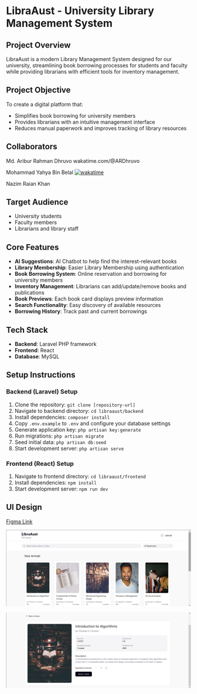 # LibraAust - University Library Management System

## Project Overview

LibraAust is a modern Library Management System designed for our university, streamlining book borrowing processes for students and faculty while providing librarians with efficient tools for inventory management.

## Project Objective

To create a digital platform that:

- Simplifies book borrowing for university members
- Provides librarians with an intuitive management interface
- Reduces manual paperwork and improves tracking of library resources

## Collaborators

Md. Aribur Rahman Dhruvo
wakatime.com/@ARDhruvo

Mohammad Yahya Bin Belal
[![wakatime](https://wakatime.com/badge/user/91444d8d-8ee5-4246-a579-3cdb56fed006/project/39f2c80e-5729-4273-be68-33e7a5407d65.svg)](https://wakatime.com/badge/user/91444d8d-8ee5-4246-a579-3cdb56fed006/project/39f2c80e-5729-4273-be68-33e7a5407d65)

Nazim Raian Khan

## Target Audience

- University students
- Faculty members
- Librarians and library staff

## Core Features

- **AI Suggestions**: AI Chatbot to help find the interest-relevant books
- **Library Membership**: Easier Library Membership using authentication
- **Book Borrowing System**: Online reservation and borrowing for university members
- **Inventory Management**: Librarians can add/update/remove books and publications
- **Book Previews**: Each book card displays preview information
- **Search Functionality**: Easy discovery of available resources
- **Borrowing History**: Track past and current borrowings

## Tech Stack

- **Backend**: Laravel PHP framework
- **Frontend**: React
- **Database**: MySQL

## Setup Instructions

### Backend (Laravel) Setup

1. Clone the repository: `git clone [repository-url]`
2. Navigate to backend directory: `cd libraaust/backend`
3. Install dependencies: `composer install`
4. Copy `.env.example` to `.env` and configure your database settings
5. Generate application key: `php artisan key:generate`
6. Run migrations: `php artisan migrate`
7. Seed initial data: `php artisan db:seed`
8. Start development server: `php artisan serve`

### Frontend (React) Setup

1. Navigate to frontend directory: `cd libraaust/frontend`
2. Install dependencies: `npm install`
3. Start development server: `npm run dev`

## UI Design

[Figma Link](https://www.figma.com/make/AVtp2fWsQyHB2t7s2DxByM/LibraAust-Library-Management-UI?fullscreen=1)

![Homepage](image.png)

![Bookpage](image-1.png)
